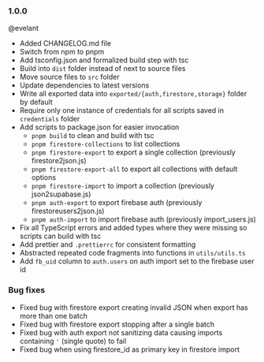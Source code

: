 ### 1.0.0

@evelant

-   Added CHANGELOG.md file
-   Switch from npm to pnpm
-   Add tsconfig.json and formalized build step with tsc
-   Build into `dist` folder instead of next to source files
-   Move source files to `src` folder
-   Update dependencies to latest versions
-   Write all exported data into `exported/{auth,firestore,storage}` folder by default
-   Require only one instance of credentials for all scripts saved in `credentials` folder
-   Add scripts to package.json for easier invocation
    -   `pnpm build` to clean and build with tsc
    -   `pnpm firestore-collections` to list collections
    -   `pnpm firestore-export` to export a single collection (previously firestore2json.js)
    -   `pnpm firestore-export-all` to export all collections with default options
    -   `pnpm firestore-import` to import a collection (previously json2supabase.js)
    -   `pnpm auth-export` to export firebase auth (previously firestoreusers2json.js)
    -   `pnpm auth-import` to import firebase auth (previously import_users.js)
-   Fix all TypeScript errors and added types where they were missing so scripts can build with tsc
-   Add prettier and `.prettierrc` for consistent formatting
-   Abstracted repeated code fragments into functions in `utils/utils.ts`
-   Add `fb_uid` column to `auth.users` on auth import set to the firebase user id

### Bug fixes

-   Fixed bug with firestore export creating invalid JSON when export has more than one batch
-  Fixed bug with firestore export stopping after a single batch
-   Fixed bug with auth export not sanitizing data causing imports containing `'` (single quote) to fail
- Fixed bug when using firestore_id as primary key in firestore import
